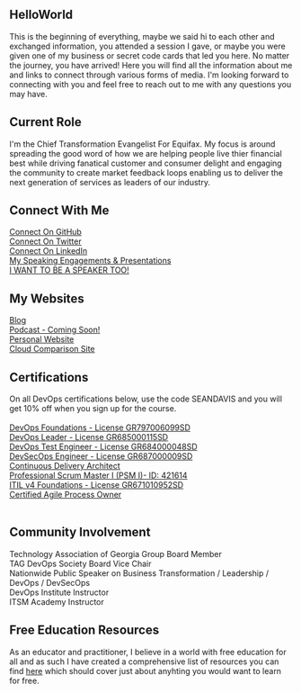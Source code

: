 ## HelloWorld
This is the beginning of everything, maybe we said hi to each other and exchanged information, you attended a session I gave, or maybe you were given one of my business or secret code cards that led you here. No matter the journey, you have arrived! Here you will find all the information about me and links to connect through various forms of media. I'm looking forward to connecting with you and feel free to reach out to me with any questions you may have. 

## Current Role
I'm the Chief Transformation Evangelist For Equifax. My focus is around spreading the good word of how we are helping people live thier financial best while driving fanatical customer and consumer delight and engaging the community to create market feedback loops enabling us to deliver the next generation of services as leaders of our industry. <br>

## Connect With Me
[Connect On GitHub](http://github.com/imseandavis) <br>
[Connect On Twitter](http://twitter.com/seanasaservice) <br>
[Connect On LinkedIn](http://linkedin.com/in/imseandavis) <br>
[My Speaking Engagements & Presentations](http://github.com/imseandavis/presentations) <br>
[I WANT TO BE A SPEAKER TOO!](https://github.com/imseandavis/Presentations/tree/master/Speaker)

## My Websites
[Blog](http://imseandavis.com/blog) <br>
[Podcast - Coming Soon!](#) <br>
[Personal Website](http://imseandavis.com) <br>
[Cloud Comparison Site](http://cloudcomparison.seanasaservice.com/) 

## Certifications
On all DevOps certifications below, use the code SEANDAVIS and you will get 10% off when you sign up for the course.<br><br>
[DevOps Foundations - License GR797006099SD](https://www.itsmacademy.com/dofnd/) <br>
[DevOps Leader - License GR685000115SD](https://www.itsmacademy.com/dol/) <br>
[DevOps Test Engineer - License GR684000048SD](https://www.itsmacademy.com/dte/) <br>
[DevSecOps Engineer - License GR687000009SD](http://itsm.com/dsoe/) <br>
[Continuous Delivery Architect](https://www.itsmacademy.com/cda/) <br>
[Professional Scrum Master I (PSM I)- ID: 421614](https://www.scrum.org/user/421614) <br>
[ITIL v4 Foundations - License GR671010952SD](https://www.itsmacademy.com/itil4fnd/) <br>
[Certified Agile Process Owner](https://www.itsmacademy.com/capo/)<br><br>

## Community Involvement
Technology Association of Georgia Group Board Member <br>
TAG DevOps Society Board Vice Chair <br>
Nationwide Public Speaker on Business Transformation / Leadership / DevOps / DevSecOps <br>
DevOps Institute Instructor <br>
ITSM Academy Instructor <br>

## Free Education Resources
As an educator and practitioner, I believe in a world with free education for all and as such I have created a comprehensive list of resources you can find [here]() which should cover just about anyhting you would want to learn for free.
